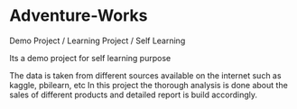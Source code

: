 # Adventure-Works
Demo Project / Learning Project / Self Learning

Its a demo project for self learning purpose

The data is taken from different sources available on the internet
such as kaggle, pbilearn, etc
In this project the thorough analysis is done about the sales of different products
and detailed report is build accordingly.

